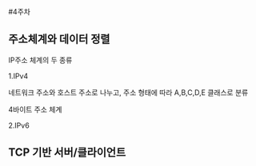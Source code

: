 #4주차

주소체계와 데이터 정렬
----
IP주소 체계의 두 종류

1.IPv4

네트워크 주소와 호스트 주소로 나누고, 주소 형태에 따라 A,B,C,D,E 클래스로 분류

4바이트 주소 체계

2.IPv6

TCP 기반 서버/클라이언트
--
